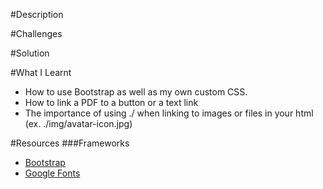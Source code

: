 #Description

#Challenges

#Solution

#What I Learnt
- How to use Bootstrap as well as my own custom CSS.
- How to link a PDF to a button or a text link
- The importance of using ./ when linking to images or files in your html (ex. ./img/avatar-icon.jpg)

#Resources
###Frameworks
- [Bootstrap](https://getbootstrap.com/docs/4.5/layout/overview/)
- [Google Fonts](https://fonts.google.com/)